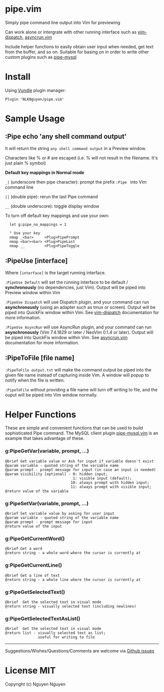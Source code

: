 # pipe.vim
Simply pipe command line output into Vim for previewing

Can work alone or intergrate with other running interface such as [vim-dispatch](https://github.com/tpope/vim-dispatch), [asyncrun.vim](https://github.com/skywind3000/asyncrun.vim) 

Include helper functions to easily obtain user input when needed, get text from the buffer, and so on. Suitable for basing on in order to write other custom plugins such as [pipe-mysql](https://github.com/NLKNguyen/pipe-mysql.vim)

# Install

Using [Vundle](https://github.com/VundleVim/Vundle.vim) plugin manager:
```VimL
Plugin 'NLKNguyen/pipe.vim'
```

# Sample Usage
## :Pipe echo 'any shell command output'
It will return the string `any shell command output` in a Preview window.

Characters like % or # are escaped (i.e. % will not result in the filename. It's just plain % symbol)

**Default key mappings in Normal mode**

`_|` (underscore then pipe character): prompt the prefix `:Pipe ` into Vim command line

`||` (double pipe): rerun the last Pipe command

`__` (double underscore): toggle display window


To turn off default key mappings and use your own:
```VimL
  let g:pipe_no_mappings = 1

  " Use your key
  nmap _<bar>     <Plug>PipePrompt
  nmap <bar><bar> <Plug>PipeLast
  nmap __         <Plug>PipeToggle
```

## :PipeUse [interface]

Where `[interface]` is the target running interface.


`:PipeUse Default` will set the running interface to be default / **synchronously** (no dependencies, just Vim). Output will be piped into Preview window within Vim

`:PipeUse Dispatch` will use Dispatch plugin, and your command can run **asynchronously** (using an adapter such as tmux or screen). Output will be piped into QuickFix window within Vim. See [vim-dispatch](https://github.com/tpope/vim-dispatch) documentation for more information.

`:PipeUse AsyncRun` will use AsyncRun plugin, and your command can run **asynchronously** (Vim 7.4.1829 or later / NeoVim 0.1.4 or later). Output will be piped into QuickFix window within Vim. See [asyncrun.vim](https://github.com/skywind3000/asyncrun.vim) documentation for more information.

## :PipeToFile [file name]  

`:PipeToFile output.txt` will make the command output be piped into the given file name instead of capturing inside Vim. A window will popup to notify when the file is written.

`:PipeToFile` without providing a file name will turn off writing to file, and the ouput will be piped into Vim window normally.

# Helper Functions
These are simple and convenient functions that can be used to build sophisticated Pipe command. The MySQL client plugin [pipe-mysql.vim](https://github.com/NLKNguyen/pipe-mysql.vim) is an example that takes advantage of these.

### g:PipeGetVar(variable, prompt, ...)
    @brief Get variable value or Ask for input if variable doesn't exist
    @param variable - quoted string of the variable name
    @param prompt - prompt message for input (in case an input is needed)
    @param visibility [optional] - 0: hidden input;
                                   1: visible input (default);
                                  10: always prompt with hidden input;
                                  11: always prompt with visible input;
    @return value of the variable

### g:PipeSetVar(variable, prompt, ...)
    @brief Set variable value by asking for user input
    @param variable - quoted string of the variable name
    @param prompt - prompt message for input
    @return value of the input

### g:PipeGetCurrentWord()
    @brief Get a word
    @return string - a whole word where the cursor is currently at

### g:PipeGetCurrentLine()
    @brief Get a line of text
    @return string - a whole line where the cursor is currently at

### g:PipeGetSelectedText()
    @brief  Get the selected text in visual mode
    @return string - visually selected text (including newlines)

### g:PipeGetSelectedTextAsList()
    @brief  Get the selected text in visual mode
    @return list - visually selected text as list;
                   useful for writing to file

-------
Suggestions/Wishes/Questions/Comments are welcome via [Github issues](https://github.com/NLKNguyen/pipe.vim/issues)

# License MIT
Copyright (c) Nguyen Nguyen
